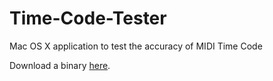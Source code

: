 # Time-Code-Tester
Mac OS X application to test the accuracy of MIDI Time Code

Download a binary [here](http://d.pr/f/1bJ25).
